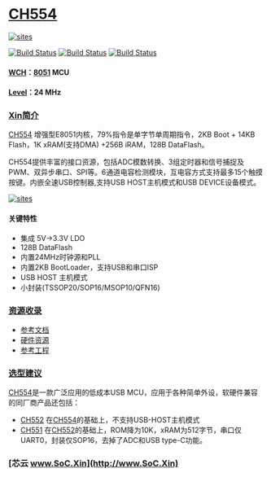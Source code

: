 ﻿# [CH554](https://github.com/SoCXin/CH554)

[![sites](http://182.61.61.133/link/resources/SoC.png)](http://www.SoC.Xin)

[![Build Status](https://github.com/SoCXin/CH554/workflows/SDCC_default/badge.svg)](https://github.com/SoCXin/CH554/actions)
[![Build Status](https://github.com/SoCXin/CH554/workflows/SDCC_4.0.0/badge.svg)](https://github.com/SoCXin/CH554/actions)
[![Build Status](https://github.com/SoCXin/CH554/workflows/SDCC_4.1.0/badge.svg)](https://github.com/SoCXin/CH554/actions)

#### [WCH](http://www.wch.cn/)：[8051](https://github.com/SoCXin/8051) MCU
#### [Level](https://github.com/SoCXin/Level)：24 MHz

### [Xin简介](https://github.com/SoCXin/CH554/wiki)

[CH554](https://github.com/SoCXin/CH554) 增强型E8051内核，79%指令是单字节单周期指令，2KB Boot + 14KB Flash，1K xRAM(支持DMA) +256B iRAM，128B DataFlash。

CH554提供丰富的接口资源，包括ADC模数转换、3组定时器和信号捕捉及PWM、双异步串口、SPI等。6通道电容检测模块，互电容方式支持最多15个触摸按键。内嵌全速USB控制器,支持USB HOST主机模式和USB DEVICE设备模式。

[![sites](docs/CH554.png)](http://www.wch.cn/products/CH554.html)

#### 关键特性

* 集成 5V->3.3V LDO
* 128B DataFlash
* 内置24MHz时钟源和PLL
* 内置2KB BootLoader，支持USB和串口ISP
* USB HOST 主机模式
* 小封装(TSSOP20/SOP16/MSOP10/QFN16)

### [资源收录](https://github.com/SoCXin)

* [参考文档](docs/)
* [硬件资源](hardware/)
* [参考工程](project/)

### [选型建议](https://github.com/SoCXin)

[CH554](https://github.com/SoCXin/CH554)是一款广泛应用的低成本USB MCU，应用于各种简单外设，软硬件兼容的同厂商产品还包括：

* [CH552](http://www.wch.cn/products/CH552.html) 在[CH554](http://www.wch.cn/products/CH554.html)的基础上，不支持USB-HOST主机模式
* [CH551](http://www.wch.cn/products/CH551.html) 在[CH552](http://www.wch.cn/products/CH552.html)的基础上，ROM降为10K，xRAM为512字节，串口仅UART0，封装仅SOP16，去掉了ADC和USB type-C功能。

###  [芯云 www.SoC.Xin](http://www.SoC.Xin)
